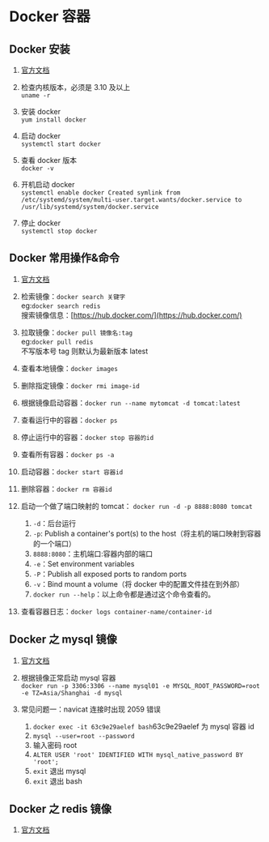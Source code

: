 # Docker 容器

## Docker 安装

1.  [官方文档](https://docs.docker.com/install/linux/docker-ce/centos/)

2.  检查内核版本，必须是 3.10 及以上  
    `uname -r`

3.  安装 docker  
    `yum install docker`

4.  启动 docker  
    `systemctl start docker`

5.  查看 docker 版本  
    `docker -v`

6.  开机启动 docker  
     `systemctl enable docker Created symlink from /etc/systemd/system/multi-user.target.wants/docker.service to /usr/lib/systemd/system/docker.service`

7.  停止 docker  
    `systemctl stop docker`

## Docker 常用操作&命令

1. [官方文档](https://docs.docker.com/engine/reference/commandline/docker/)

2. 检索镜像：`docker search 关键字`  
   eg:`docker search redis`  
   搜索镜像信息：[https://hub.docker.com/](https://hub.docker.com/)

3. 拉取镜像：`docker pull 镜像名:tag`  
   eg:`docker pull redis`  
   不写版本号 tag 则默认为最新版本 latest

4. 查看本地镜像：`docker images`

5. 删除指定镜像：`docker rmi image-id`

6. 根据镜像启动容器：`docker run --name mytomcat -d tomcat:latest`

7. 查看运行中的容器：`docker ps`

8. 停止运行中的容器：`docker stop 容器的id`

9. 查看所有容器：`docker ps -a`

10. 启动容器：`docker start 容器id`

11. 删除容器：`docker rm 容器id`

12. 启动一个做了端口映射的 tomcat： `docker run -d -p 8888:8080 tomcat`

    1. `-d`：后台运行
    2. `-p`: Publish a container's port(s) to the host（将主机的端口映射到容器的一个端口）
    3. `8888:8080`：主机端口:容器内部的端口
    4. `-e`：Set environment variables
    5. `-P`：Publish all exposed ports to random ports
    6. `-v`：Bind mount a volume（将 docker 中的配置文件挂在到外部）
    7. `docker run --help`：以上命令都是通过这个命令查看的。

13. 查看容器日志：`docker logs container-name/container-id`

## Docker 之 mysql 镜像

1.  [官方文档](https://hub.docker.com/_/mysql)

2.  根据镜像正常启动 mysql 容器  
    `docker run -p 3306:3306 --name mysql01 -e MYSQL_ROOT_PASSWORD=root -e TZ=Asia/Shanghai -d mysql`

3.  常见问题一：navicat 连接时出现 2059 错误
    1.  `docker exec -it 63c9e29aelef bash`63c9e29aelef 为 mysql 容器 id
    2.  `mysql --user=root --password`
    3.  输入密码 root
    4.  `ALTER USER 'root' IDENTIFIED WITH mysql_native_password BY 'root';`
    5.  `exit` 退出 mysql
    6.  `exit` 退出 bash

## Docker 之 redis 镜像

1.  [官方文档](https://hub.docker.com/_/redis)
